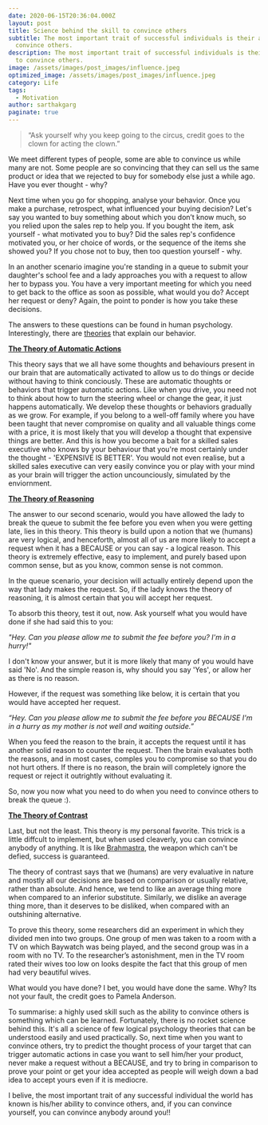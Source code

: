 ```yaml
---
date: 2020-06-15T20:36:04.000Z
layout: post
title: Science behind the skill to convince others
subtitle: The most important trait of successful individuals is their ability to
  convince others.
description: The most important trait of successful individuals is their ability
  to convince others.
image: /assets/images/post_images/influence.jpeg
optimized_image: /assets/images/post_images/influence.jpeg
category: Life
tags:
  - Motivation
author: sarthakgarg
paginate: true
---
```

> “Ask yourself why you keep going to the circus, credit goes to the clown for acting the clown.”

We meet different types of people, some are able to convince us while many are not. Some people are so convincing that they can sell us the same product or idea that we rejected to buy for somebody else just a while ago. Have you ever thought - why? 

Next time when you go for shopping, analyse your behavior. Once you make a purchase, retrospect, what influenced your buying decision? Let's say you wanted to buy something about which you don’t know much, so you relied upon the sales rep to help you. If you bought the item, ask yourself - what motivated you to buy? Did the sales rep's confidence motivated you, or her choice of words, or the sequence of the items she showed you? If you chose not to buy, then too question yourself - why. 

In an another scenario imagine you're standing in a queue to submit your daughter's school fee and a lady approaches you with a request to allow her to bypass you. You have a very important meeting for which you need to get back to the office as soon as possible, what would you do? Accept her request or deny? Again, the point to ponder is how you take these decisions.

The answers to these questions can be found in human psychology. Interestingly, there are [theories](https://en.wikipedia.org/wiki/List_of_social_psychology_theories) that explain our behavior. 

**[The Theory of Automatic Actions](https://scholar.harvard.edu/files/dwegner/files/wheatleywegner.pdf)**

This theory says that we all have some thoughts and behaviours present in our brain that are automatically activated to allow us to do things or decide without having to think conciously. These are automatic thoughts or behaviors that trigger automatic actions. Like when you drive, you need not to think about how to turn the steering wheel or change the gear, it just happens automatically. We develop these thoughts or behaviors gradually as we grow. For example, if you belong to a well-off family where you have been taught that never compromise on quality and all valuable things come with a price, it is most likely that you will develop a thought that expensive things are better. And this is how you become a bait for a skilled sales executive who knows by your behaviour that you're most certainly under the thought - 'EXPENSIVE IS BETTER'. You would not even realise, but a skilled sales executive can very easily convince you or play with your mind as your brain will trigger the action uncounciously, simulated by the enviornment. 

**[The Theory of Reasoning](https://en.wikipedia.org/wiki/Psychology_of_reasoning)**

The answer to our second scenario, would you have allowed the lady to break the queue to submit the fee before you even when you were getting late, lies in this theory. This theory is build upon a notion that we (humans) are very logical, and henceforth, almost all of us are more likely to accept a request when it has a BECAUSE or you can say - a logical reason. This theory is extremely effective, easy to implement, and purely based upon common sense, but as you know, common sense is not common.

In the queue scenario, your decision will actually entirely depend upon the way that lady makes the request. So, if the lady knows the theory of reasoning, it is almost certain that you will accept her request.

To absorb this theory, test it out, now. Ask yourself what you would have done if she had said this to you:

*"Hey. Can you please allow me to submit the fee before you? I'm in a hurry!"* 

I don't know your answer, but it is more likely that many of you would have said 'No'. And the simple reason is, why should you say 'Yes', or allow her as there is no reason.

However, if the request was something like below, it is certain that you would have accepted her request.

*“Hey. Can you please allow me to submit the fee before you BECAUSE I'm in a hurry as my mother is not well and waiting outside.”* 

When you feed the reason to the brain, it accepts the request until it has another solid reason to counter the request. Then the brain evaluates both the reasons, and in most cases, comples you to compromise so that you do not hurt others. If there is no reason, the brain will completely ignore the request or reject it outrightly without evaluating it. 

So, now you now what you need to do when you need to convince others to break the queue :).

[**The Theory of Contrast** ](https://psychology.iresearchnet.com/social-psychology/social-cognition/contrast-effects/)

Last, but not the least. This theory is my personal favorite. This trick is a little diffcult to implement, but when used cleaverly, you can convince anybody of anything. It is like [Brahmastra](https://en.wikipedia.org/wiki/Brahmastra), the weapon which can't be defied, success is guaranteed. 

The theory of contrast says that we (humans) are very evaluative in nature and mostly all our decisions are based on comparison or usually relative, rather than absolute. And hence, we tend to like an average thing more when compared to an inferior substitute. Similarly, we dislike an average thing more, than it deserves to be disliked, when compared with an outshining alternative. 

To prove this theory, some researchers did an experiment in which they divided men into two groups. One group of men was taken to a room with a TV on which Baywatch was being played, and the second group was in a room with no TV. To the researcher’s astonishment, men in the TV room rated their wives too low on looks despite the fact that this group of men had very beautiful wives. 

What would you have done? I bet, you would have done the same. Why? Its not your fault, the credit goes to Pamela Anderson.

To summarise: a highly used skill such as the ability to convince others is something which can be learned. Fortunately, there is no rocket science behind this. It's all a science of few logical psychology theories that can be understood easily and used practically. So, next time when you want to convince others, try to predict the thought process of your target that can trigger automatic actions in case you want to sell him/her your product, never make a request without a BECAUSE, and try to bring in comparison to prove your point or get your idea accepted as people will weigh down a bad idea to accept yours even if it is mediocre. 

I belive, the most important trait of any successful individual the world has known is his/her ability to convince others, and, if you can convince yourself, you can convince anybody around you!!
